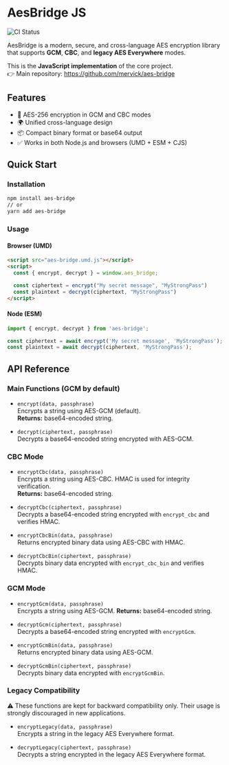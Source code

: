 # AesBridge JS
![CI Status](https://github.com/mervick/aes-bridge-js/actions/workflows/tests.yml/badge.svg)

AesBridge is a modern, secure, and cross-language AES encryption library that supports **GCM**, **CBC**, and **legacy AES Everywhere** modes.

This is the **JavaScript implementation** of the core project.  
👉 Main repository: https://github.com/mervick/aes-bridge

## Features

- 🔐 AES-256 encryption in GCM and CBC modes
- 🌍 Unified cross-language design
- 📦 Compact binary format or base64 output
- ✅ Works in both Node.js and browsers (UMD + ESM + CJS)

## Quick Start

### Installation

```bash
npm install aes-bridge
// or
yarn add aes-bridge
```

### Usage

#### Browser (UMD)

```html
<script src="aes-bridge.umd.js"></script>
<script>
  const { encrypt, decrypt } = window.aes_bridge;

  const ciphertext = encrypt("My secret message", "MyStrongPass")
  const plaintext = decrypt(ciphertext, "MyStrongPass")
</script>
```

#### Node (ESM)

```js
import { encrypt, decrypt } from 'aes-bridge';

const ciphertext = await encrypt('My secret message', 'MyStrongPass');
const plaintext = await decrypt(ciphertext, 'MyStrongPass');

```


## API Reference

### Main Functions (GCM by default)

- `encrypt(data, passphrase)`  
  Encrypts a string using AES-GCM (default).  
  **Returns:** base64-encoded string.
  
- `decrypt(ciphertext, passphrase)`  
  Decrypts a base64-encoded string encrypted with AES-GCM.

### CBC Mode

- `encryptCbc(data, passphrase)`  
  Encrypts a string using AES-CBC. 
  HMAC is used for integrity verification.  
  **Returns:** base64-encoded string.  

- `decryptCbc(ciphertext, passphrase)`  
  Decrypts a base64-encoded string encrypted with `encrypt_cbc` and verifies HMAC.

- `encryptCbcBin(data, passphrase)`  
  Returns encrypted binary data using AES-CBC with HMAC.

- `decryptCbcBin(ciphertext, passphrase)`  
  Decrypts binary data encrypted with `encrypt_cbc_bin` and verifies HMAC.

### GCM Mode

- `encryptGcm(data, passphrase)`  
  Encrypts a string using AES-GCM.
  **Returns:** base64-encoded string.

- `decryptGcm(ciphertext, passphrase)`  
  Decrypts a base64-encoded string encrypted with `encryptGcm`.

- `encryptGcmBin(data, passphrase)`  
  Returns encrypted binary data using AES-GCM.

- `decryptGcmBin(ciphertext, passphrase)`  
  Decrypts binary data encrypted with `encryptGcmBin`.

### Legacy Compatibility

⚠️ These functions are kept for backward compatibility only.
Their usage is strongly discouraged in new applications.

- `encryptLegacy(data, passphrase)`  
  Encrypts a string in the legacy AES Everywhere format.  

- `decryptLegacy(ciphertext, passphrase)`  
  Decrypts a string encrypted in the legacy AES Everywhere format.

